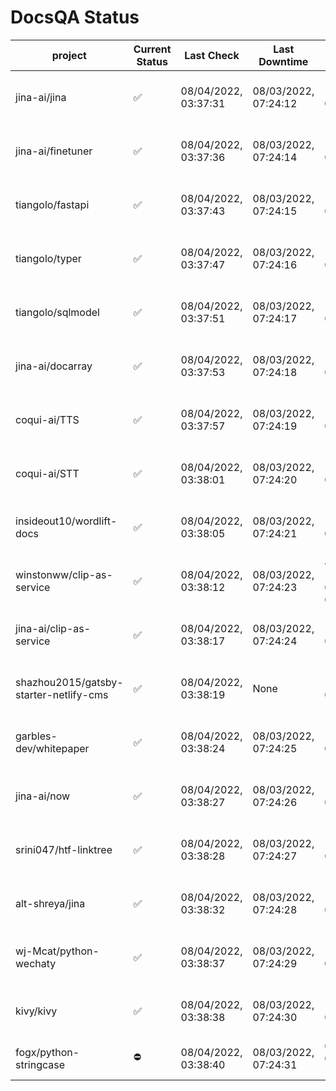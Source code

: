 # DocsQA Status

|               project                |Current Status|     Last Check     |   Last Downtime    |              % Uptime              |
|--------------------------------------|--------------|--------------------|--------------------|------------------------------------|
|jina-ai/jina                          |✅            |08/04/2022, 03:37:31|08/03/2022, 07:24:12|128.620 (since 07/29/2022, 16:38:18)|
|jina-ai/finetuner                     |✅            |08/04/2022, 03:37:36|08/03/2022, 07:24:14|128.631 (since 07/29/2022, 16:38:18)|
|tiangolo/fastapi                      |✅            |08/04/2022, 03:37:43|08/03/2022, 07:24:15|128.642 (since 07/29/2022, 16:38:18)|
|tiangolo/typer                        |✅            |08/04/2022, 03:37:47|08/03/2022, 07:24:16|128.647 (since 07/29/2022, 16:38:18)|
|tiangolo/sqlmodel                     |✅            |08/04/2022, 03:37:51|08/03/2022, 07:24:17|128.649 (since 07/29/2022, 16:38:18)|
|jina-ai/docarray                      |✅            |08/04/2022, 03:37:53|08/03/2022, 07:24:18|128.647 (since 07/29/2022, 16:38:18)|
|coqui-ai/TTS                          |✅            |08/04/2022, 03:37:57|08/03/2022, 07:24:19|128.652 (since 07/29/2022, 16:38:18)|
|coqui-ai/STT                          |✅            |08/04/2022, 03:38:01|08/03/2022, 07:24:20|128.654 (since 07/29/2022, 16:38:18)|
|insideout10/wordlift-docs             |✅            |08/04/2022, 03:38:05|08/03/2022, 07:24:21|128.656 (since 07/29/2022, 16:38:18)|
|winstonww/clip-as-service             |✅            |08/04/2022, 03:38:12|08/03/2022, 07:24:23|429.855 (since 08/01/2022, 02:40:51)|
|jina-ai/clip-as-service               |✅            |08/04/2022, 03:38:17|08/03/2022, 07:24:24|128.666 (since 07/29/2022, 16:38:18)|
|shazhou2015/gatsby-starter-netlify-cms|✅            |08/04/2022, 03:38:19|None                |100.000 (since 08/03/2022, 10:30:18)|
|garbles-dev/whitepaper                |✅            |08/04/2022, 03:38:24|08/03/2022, 07:24:25|128.666 (since 07/29/2022, 16:38:18)|
|jina-ai/now                           |✅            |08/04/2022, 03:38:27|08/03/2022, 07:24:26|128.665 (since 07/29/2022, 16:38:18)|
|srini047/htf-linktree                 |✅            |08/04/2022, 03:38:28|08/03/2022, 07:24:27|134.472 (since 07/31/2022, 18:29:28)|
|alt-shreya/jina                       |✅            |08/04/2022, 03:38:32|08/03/2022, 07:24:28|128.669 (since 07/29/2022, 16:38:18)|
|wj-Mcat/python-wechaty                |✅            |08/04/2022, 03:38:37|08/03/2022, 07:24:29|128.676 (since 07/29/2022, 16:38:18)|
|kivy/kivy                             |✅            |08/04/2022, 03:38:38|08/03/2022, 07:24:30|128.675 (since 07/29/2022, 16:38:18)|
|fogx/python-stringcase                |⛔️           |08/04/2022, 03:38:40|08/03/2022, 07:24:31|0.000 (since 08/01/2022, 12:54:44)  |
